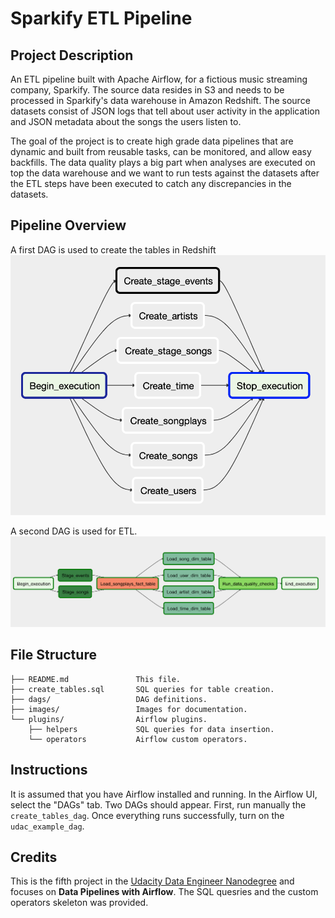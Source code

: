 # Sparkify ETL Pipeline

## Project Description

An ETL pipeline built with Apache Airflow, for a fictious music streaming company, Sparkify. The source data resides in S3 and needs to be processed in Sparkify's data warehouse in Amazon Redshift. The source datasets consist of JSON logs that tell about user activity in the application and JSON metadata about the songs the users listen to.

The goal of the project is to create high grade data pipelines that are dynamic and built from reusable tasks, can be monitored, and allow easy backfills. The data quality plays a big part when analyses are executed on top the data warehouse and we want to run tests against the datasets after the ETL steps have been executed to catch any discrepancies in the datasets.

## Pipeline Overview

A first DAG is used to create the tables in Redshift
![create-tables](images/create-tables-dag.png)

A second DAG is used for ETL.
![etl-dag](images/etl-dag.png)

## File Structure

```
├── README.md               This file.
├── create_tables.sql       SQL queries for table creation.
├── dags/                   DAG definitions.
├── images/                 Images for documentation.
└── plugins/                Airflow plugins.
    ├── helpers             SQL queries for data insertion.
    └── operators           Airflow custom operators.
```

## Instructions

It is assumed that you have Airflow installed and running. In the Airflow UI, select the "DAGs" tab. Two DAGs should appear. First, run manually the `create_tables_dag`. Once everything runs successfully, turn on the `udac_example_dag`.

## Credits

This is the fifth project in the [Udacity Data Engineer Nanodegree](https://www.udacity.com/course/data-engineer-nanodegree--nd027) and focuses on __Data Pipelines with Airflow__. The SQL quesries and the custom operators skeleton was provided. 
